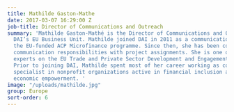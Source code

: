 ```yaml
---
title: Mathilde Gaston-Mathe
date: 2017-03-07 16:29:00 Z
job-title: Director of Communications and Outreach
summary: 'Mathilde Gaston-Mathé is the Director of Communications and Outreach for
  DAI’s EU Business Unit. Mathilde joined DAI in 2011 as a communications expert on
  the EU-funded ACP Microfinance programme. Since then, she has been combining corporate
  communication responsibilities with project assignments. She is one of three key
  experts on the EU Trade and Private Sector Development and Engagement Facility.
  Prior to joining DAI, Mathilde spent most of her career working as communications
  specialist in nonprofit organizations active in financial inclusion and women''s
  economic empowerment. '
image: "/uploads/mathilde.jpg"
group: Europe
sort-order: 6
---
```


